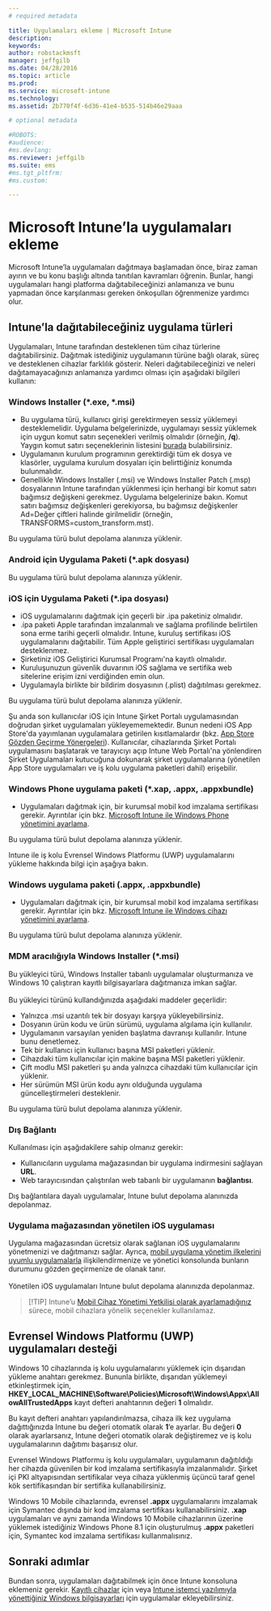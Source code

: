 ```yaml
---
# required metadata

title: Uygulamaları ekleme | Microsoft Intune
description:
keywords:
author: robstackmsft
manager: jeffgilb
ms.date: 04/28/2016
ms.topic: article
ms.prod:
ms.service: microsoft-intune
ms.technology:
ms.assetid: 2b770f4f-6d36-41e4-b535-514b46e29aaa

# optional metadata

#ROBOTS:
#audience:
#ms.devlang:
ms.reviewer: jeffgilb
ms.suite: ems
#ms.tgt_pltfrm:
#ms.custom:

---
```


# Microsoft Intune’la uygulamaları ekleme
Microsoft Intune’la uygulamaları dağıtmaya başlamadan önce, biraz zaman ayırın ve bu konu başlığı altında tanıtılan kavramları öğrenin. Bunlar, hangi uygulamaları hangi platforma dağıtabileceğinizi anlamanıza ve bunu yapmadan önce karşılanması gereken önkoşulları öğrenmenize yardımcı olur.

## Intune’la dağıtabileceğiniz uygulama türleri
Uygulamaları, Intune tarafından desteklenen tüm cihaz türlerine dağıtabilirsiniz. Dağıtmak istediğiniz uygulamanın türüne bağlı olarak, süreç ve desteklenen cihazlar farklılık gösterir. Neleri dağıtabileceğinizi ve neleri dağıtamayacağınızı anlamanıza yardımcı olması için aşağıdaki bilgileri kullanın:


### **Windows Installer (&#42;.exe, &#42;.msi)**
- Bu uygulama türü, kullanıcı girişi gerektirmeyen sessiz yüklemeyi desteklemelidir. Uygulama belgelerinizde, uygulamayı sessiz yüklemek için uygun komut satırı seçenekleri verilmiş olmalıdır (örneğin, **/q**). Yaygın komut satırı seçeneklerinin listesini [burada](https://support.microsoft.com/en-us/kb/227091) bulabilirsiniz.
- Uygulamanın kurulum programının gerektirdiği tüm ek dosya ve klasörler, uygulama kurulum dosyaları için belirttiğiniz konumda bulunmalıdır.
- Genellikle Windows Installer (.msi) ve Windows Installer Patch (.msp) dosyalarının Intune tarafından yüklenmesi için herhangi bir komut satırı bağımsız değişkeni gerekmez. Uygulama belgelerinize bakın. Komut satırı bağımsız değişkenleri gerekiyorsa, bu bağımsız değişkenler Ad=Değer çiftleri halinde girilmelidir (örneğin, TRANSFORMS=custom_transform.mst).

Bu uygulama türü bulut depolama alanınıza yüklenir.
### **Android için Uygulama Paketi (&#42;.apk dosyası)**
Bu uygulama türü bulut depolama alanınıza yüklenir.
### **iOS için Uygulama Paketi (&#42;.ipa dosyası)**
- iOS uygulamalarını dağıtmak için geçerli bir .ipa paketiniz olmalıdır.
- .ipa paketi Apple tarafından imzalanmalı ve sağlama profilinde belirtilen sona erme tarihi geçerli olmalıdır. Intune, kuruluş sertifikası iOS uygulamalarını dağıtabilir. Tüm Apple geliştirici sertifikası uygulamaları desteklenmez.
- Şirketiniz iOS Geliştirici Kurumsal Programı'na kayıtlı olmalıdır.
- Kuruluşunuzun güvenlik duvarının iOS sağlama ve sertifika web sitelerine erişim izni verdiğinden emin olun.
- Uygulamayla birlikte bir bildirim dosyasının (.plist) dağıtılması gerekmez.

Bu uygulama türü bulut depolama alanınıza yüklenir.

Şu anda son kullanıcılar iOS için Intune Şirket Portalı uygulamasından doğrudan şirket uygulamaları yükleyememektedir. Bunun nedeni iOS App Store'da yayımlanan uygulamalara getirilen kısıtlamalardır (bkz. [App Store Gözden Geçirme Yönergeleri](https://developer.apple.com/app-store/review/guidelines/)). Kullanıcılar, cihazlarında Şirket Portalı uygulamasını başlatarak ve tarayıcıyı açıp Intune Web Portalı'na yönlendiren Şirket Uygulamaları kutucuğuna dokunarak şirket uygulamalarına (yönetilen App Store uygulamaları ve iş kolu uygulama paketleri dahil) erişebilir.

### **Windows Phone uygulama paketi (&#42;.xap, .appx, .appxbundle)**
- Uygulamaları dağıtmak için, bir kurumsal mobil kod imzalama sertifikası gerekir. Ayrıntılar için bkz. [Microsoft Intune ile Windows Phone yönetimini ayarlama](set-up-windows-phone-management-with-microsoft-intune.md).

Bu uygulama türü bulut depolama alanınıza yüklenir.

Intune ile iş kolu Evrensel Windows Platformu (UWP) uygulamalarını yükleme hakkında bilgi için aşağıya bakın.

### **Windows uygulama paketi (.appx, .appxbundle)**
- Uygulamaları dağıtmak için, bir kurumsal mobil kod imzalama sertifikası gerekir. Ayrıntılar için bkz. [Microsoft Intune ile Windows cihazı yönetimini ayarlama](set-up-windows-device-management-with-microsoft-intune.md).

Bu uygulama türü bulut depolama alanınıza yüklenir.
### **MDM aracılığıyla Windows Installer (&#42;.msi)**
Bu yükleyici türü, Windows Installer tabanlı uygulamalar oluşturmanıza ve Windows 10 çalıştıran kayıtlı bilgisayarlara dağıtmanıza imkan sağlar.<br /><br />Bu yükleyici türünü kullandığınızda aşağıdaki maddeler geçerlidir:
- Yalnızca .msi uzantılı tek bir dosyayı karşıya yükleyebilirsiniz.
- Dosyanın ürün kodu ve ürün sürümü, uygulama algılama için kullanılır.
- Uygulamanın varsayılan yeniden başlatma davranışı kullanılır. Intune bunu denetlemez.
- Tek bir kullanıcı için kullanıcı başına MSI paketleri yüklenir.
- Cihazdaki tüm kullanıcılar için makine başına MSI paketleri yüklenir.
- Çift modlu MSI paketleri şu anda yalnızca cihazdaki tüm kullanıcılar için yüklenir.
- Her sürümün MSI ürün kodu aynı olduğunda uygulama güncelleştirmeleri desteklenir.

Bu uygulama türü bulut depolama alanınıza yüklenir.
### **Dış Bağlantı**
Kullanılması için aşağıdakilere sahip olmanız gerekir:
- Kullanıcıların uygulama mağazasından bir uygulama indirmesini sağlayan **URL**.
- Web tarayıcısından çalıştırılan web tabanlı bir uygulamanın **bağlantısı**.

Dış bağlantılara dayalı uygulamalar, Intune bulut depolama alanınızda depolanmaz.
### **Uygulama mağazasından yönetilen iOS uygulaması**
Uygulama mağazasından ücretsiz olarak sağlanan iOS uygulamalarını yönetmenizi ve dağıtmanızı sağlar. Ayrıca, [mobil uygulama yönetim ilkelerini](configure-and-deploy-mobile-application-management-policies-in-the-microsoft-intune-console.md) [uyumlu uygulamalarla](https://www.microsoft.com/en-us/server-cloud/products/microsoft-intune/partners.aspx) ilişkilendirmenize ve yönetici konsolunda bunların durumunu gözden geçirmenize de olanak tanır.<br /><br />Yönetilen iOS uygulamaları Intune bulut depolama alanınızda depolanmaz.
> [!TIP] Intune’u [Mobil Cihaz Yönetimi Yetkilisi olarak ayarlamadığınız](get-ready-to-enroll-devices-in-microsoft-intune.md) sürece, mobil cihazlara yönelik seçenekler kullanılamaz.

## Evrensel Windows Platformu (UWP) uygulamaları desteği
Windows 10 cihazlarında iş kolu uygulamalarını yüklemek için dışarıdan yükleme anahtarı gerekmez. Bununla birlikte, dışarıdan yüklemeyi etkinleştirmek için, **HKEY_LOCAL_MACHINE\Software\Policies\Microsoft\Windows\Appx\AllowAllTrustedApps** kayıt defteri anahtarının değeri **1** olmalıdır.

Bu kayıt defteri anahtarı yapılandırılmazsa, cihaza ilk kez uygulama dağıttığınızda Intune bu değeri otomatik olarak **1**’e ayarlar. Bu değeri **0** olarak ayarlarsanız, Intune değeri otomatik olarak değiştiremez ve iş kolu uygulamalarının dağıtımı başarısız olur.

Evrensel Windows Platformu iş kolu uygulamaları, uygulamanın dağıtıldığı her cihazda güvenilen bir kod imzalama sertifikasıyla imzalanmalıdır. Şirket içi PKI altyapısından sertifikalar veya cihaza yüklenmiş üçüncü taraf genel kök sertifikasından bir sertifika kullanabilirsiniz.

Windows 10 Mobile cihazlarında, evrensel **.appx** uygulamalarını imzalamak için Symantec dışında bir kod imzalama sertifikası kullanabilirsiniz. **.xap** uygulamaları ve aynı zamanda Windows 10 Mobile cihazlarının üzerine yüklemek istediğiniz Windows Phone 8.1 için oluşturulmuş **.appx** paketleri için, Symantec kod imzalama sertifikası kullanmalısınız.

## Sonraki adımlar 

Bundan sonra, uygulamaları dağıtabilmek için önce Intune konsoluna eklemeniz gerekir. [Kayıtlı cihazlar](add-apps-for-mobile-devices-in-microsoft-intune.md) için veya [Intune istemci yazılımıyla yönettiğiniz Windows bilgisayarları](add-apps-for-windows-pcs-in-microsoft-intune.md) için uygulamalar ekleyebilirsiniz.

<!--HONumber=May16_HO4-->


